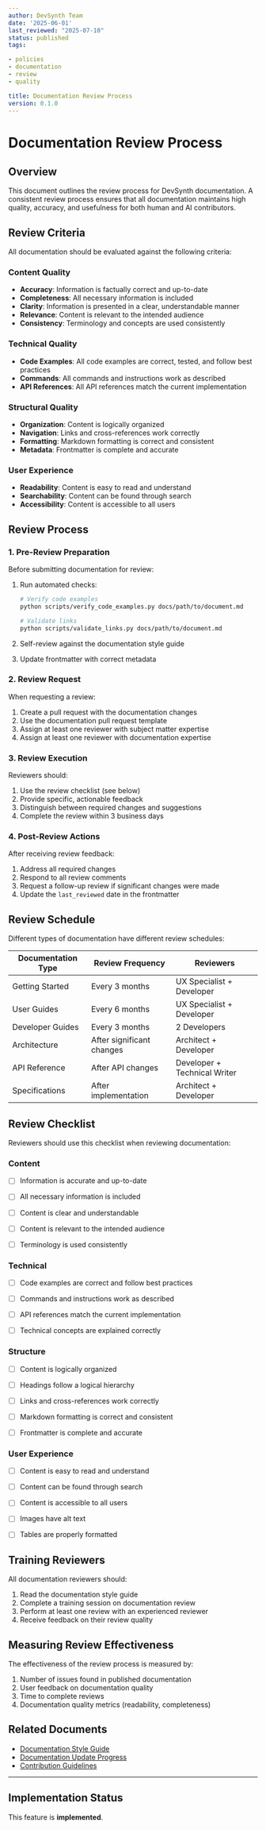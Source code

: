 ```yaml
---
author: DevSynth Team
date: '2025-06-01'
last_reviewed: "2025-07-10"
status: published
tags:

- policies
- documentation
- review
- quality

title: Documentation Review Process
version: 0.1.0
---
```


# Documentation Review Process

## Overview

This document outlines the review process for DevSynth documentation. A consistent review process ensures that all documentation maintains high quality, accuracy, and usefulness for both human and AI contributors.

## Review Criteria

All documentation should be evaluated against the following criteria:

### Content Quality

- **Accuracy**: Information is factually correct and up-to-date
- **Completeness**: All necessary information is included
- **Clarity**: Information is presented in a clear, understandable manner
- **Relevance**: Content is relevant to the intended audience
- **Consistency**: Terminology and concepts are used consistently


### Technical Quality

- **Code Examples**: All code examples are correct, tested, and follow best practices
- **Commands**: All commands and instructions work as described
- **API References**: All API references match the current implementation


### Structural Quality

- **Organization**: Content is logically organized
- **Navigation**: Links and cross-references work correctly
- **Formatting**: Markdown formatting is correct and consistent
- **Metadata**: Frontmatter is complete and accurate


### User Experience

- **Readability**: Content is easy to read and understand
- **Searchability**: Content can be found through search
- **Accessibility**: Content is accessible to all users


## Review Process

### 1. Pre-Review Preparation

Before submitting documentation for review:

1. Run automated checks:

   ```bash
   # Verify code examples
   python scripts/verify_code_examples.py docs/path/to/document.md
   
   # Validate links
   python scripts/validate_links.py docs/path/to/document.md
   ```

2. Self-review against the documentation style guide
3. Update frontmatter with correct metadata


### 2. Review Request

When requesting a review:

1. Create a pull request with the documentation changes
2. Use the documentation pull request template
3. Assign at least one reviewer with subject matter expertise
4. Assign at least one reviewer with documentation expertise


### 3. Review Execution

Reviewers should:

1. Use the review checklist (see below)
2. Provide specific, actionable feedback
3. Distinguish between required changes and suggestions
4. Complete the review within 3 business days


### 4. Post-Review Actions

After receiving review feedback:

1. Address all required changes
2. Respond to all review comments
3. Request a follow-up review if significant changes were made
4. Update the `last_reviewed` date in the frontmatter


## Review Schedule

Different types of documentation have different review schedules:

| Documentation Type | Review Frequency | Reviewers |
|-------------------|------------------|-----------|
| Getting Started | Every 3 months | UX Specialist + Developer |
| User Guides | Every 6 months | UX Specialist + Developer |
| Developer Guides | Every 3 months | 2 Developers |
| Architecture | After significant changes | Architect + Developer |
| API Reference | After API changes | Developer + Technical Writer |
| Specifications | After implementation | Architect + Developer |

## Review Checklist

Reviewers should use this checklist when reviewing documentation:

### Content

- [ ] Information is accurate and up-to-date
- [ ] All necessary information is included
- [ ] Content is clear and understandable
- [ ] Content is relevant to the intended audience
- [ ] Terminology is used consistently


### Technical

- [ ] Code examples are correct and follow best practices
- [ ] Commands and instructions work as described
- [ ] API references match the current implementation
- [ ] Technical concepts are explained correctly


### Structure

- [ ] Content is logically organized
- [ ] Headings follow a logical hierarchy
- [ ] Links and cross-references work correctly
- [ ] Markdown formatting is correct and consistent
- [ ] Frontmatter is complete and accurate


### User Experience

- [ ] Content is easy to read and understand
- [ ] Content can be found through search
- [ ] Content is accessible to all users
- [ ] Images have alt text
- [ ] Tables are properly formatted


## Training Reviewers

All documentation reviewers should:

1. Read the documentation style guide
2. Complete a training session on documentation review
3. Perform at least one review with an experienced reviewer
4. Receive feedback on their review quality


## Measuring Review Effectiveness

The effectiveness of the review process is measured by:

1. Number of issues found in published documentation
2. User feedback on documentation quality
3. Time to complete reviews
4. Documentation quality metrics (readability, completeness)


## Related Documents

- [Documentation Style Guide](documentation_style_guide.md)
- [Documentation Update Progress](../DOCUMENTATION_UPDATE_PROGRESS.md)
- [Contribution Guidelines](../../CONTRIBUTING.md)


---
## Implementation Status

This feature is **implemented**.
